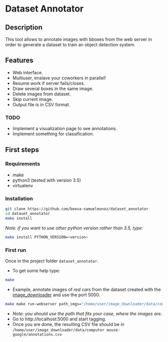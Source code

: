 # Dataset Annotator

## Description
This tool allows to annotate images with bboxes from the web server in order to generate a dataset to train an object detection system.


## Features
* Web interface.
* Multiuser, enslave your coworkers in parallel!
* Resume work if server fails/closes.
* Draw several boxes in the same image.
* Delete images from dataset.
* Skip current image.
* Output file is in CSV format.


### TODO
*  Implement a visualization page to see annotations.
*  Implement something for classification.


## First steps

### Requirements

* make
* python3 (tested  with version 3.5)
* virtualenv

### Installation
```bash
git clone https://github.com/beeva-samuelmunoz/dataset_annotator
cd dataset_annotator
make install
```

*Note: if you want to use other python version rather than 3.5, type:*
```bash
make install PYTHON_VERSION=<version>
```

### First run
Once in the project folder `dataset_annotator`.
* To get some help type:
```bash
make
```
* Example, annotate images of *red cars* from the dataset created with the [image_downloader](https://github.com/beeva-samuelmunoz/image_downloader.git) and use the port 5000.
```bash
make make run-webserver path_imgs="/home/user/image_downloader/data/computer mouse-google" port=5000
```
  * *Note: you should use the path that fits your case, where the images are.*
  * Go to http://localhost:5000 and start tagging.
  * Once you are done, the resulting CSV file should be in `/home/user/image_downloader/data/computer mouse-google/annotations.csv`
